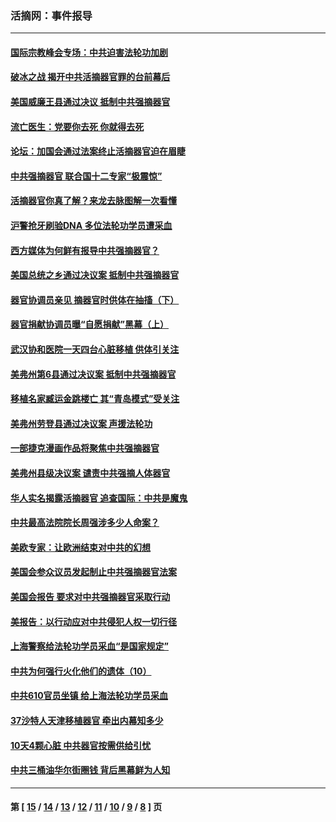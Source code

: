 ### 活摘网：事件报导
---
#### [国际宗教峰会专场：中共迫害法轮功加剧](../../pages/nf5877/n13088279.md?07230430) 
#### [破冰之战 揭开中共活摘器官罪的台前幕后](../../pages/nf5877/n13082457.md?07230430) 
#### [美国威廉王县通过决议 抵制中共强摘器官](../../pages/nf5877/n13056521.md?07230430) 
#### [流亡医生：党要你去死 你就得去死](../../pages/nf5877/n13052835.md?07230430) 
#### [论坛：加国会通过法案终止活摘器官迫在眉睫](../../pages/nf5877/n13029839.md?07230430) 
#### [中共强摘器官 联合国十二专家“极震惊”](../../pages/nf5877/n13024313.md?07230430) 
#### [活摘器官你真了解？来龙去脉图解一次看懂](../../pages/nf5877/n13013820.md?07230430) 
#### [沪警抢牙刷验DNA 多位法轮功学员遭采血](../../pages/nf5877/n12969218.md?07230430) 
#### [西方媒体为何鲜有报导中共强摘器官？](../../pages/nf5877/n12932034.md?07230430) 
#### [美国总统之乡通过决议案 抵制中共强摘器官](../../pages/nf5877/n12908242.md?07230430) 
#### [器官协调员亲见 摘器官时供体在抽搐（下）](../../pages/nf5877/n12898622.md?07230430) 
#### [器官捐献协调员曝“自愿捐献”黑幕（上）](../../pages/nf5877/n12878830.md?07230430) 
#### [武汉协和医院一天四台心脏移植 供体引关注](../../pages/nf5877/n12863175.md?07230430) 
#### [美弗州第6县通过决议案 抵制中共强摘器官](../../pages/nf5877/n12805218.md?07230430) 
#### [移植名家臧运金跳楼亡 其“青岛模式”受关注](../../pages/nf5877/n12803746.md?07230430) 
#### [美弗州劳登县通过决议案 声援法轮功](../../pages/nf5877/n12785715.md?07230430) 
#### [一部捷克漫画作品将聚焦中共强摘器官](../../pages/nf5877/n12785954.md?07230430) 
#### [美弗州县级决议案 谴责中共强摘人体器官](../../pages/nf5877/n12721290.md?07230430) 
#### [华人实名揭露活摘器官 追查国际：中共是魔鬼](../../pages/nf5877/n12691724.md?07230430) 
#### [中共最高法院院长周强涉多少人命案？](../../pages/nf5877/n12678074.md?07230430) 
#### [美欧专家：让欧洲结束对中共的幻想](../../pages/nf5877/n12652921.md?07230430) 
#### [美国会参众议员发起制止中共强摘器官法案](../../pages/nf5877/n12627668.md?07230430) 
#### [美国会报告 要求对中共强摘器官采取行动](../../pages/nf5877/n12448233.md?07230430) 
#### [美报告：以行动应对中共侵犯人权一切行径](../../pages/nf5877/n12443204.md?07230430) 
#### [上海警察给法轮功学员采血“是国家规定”](../../pages/nf5877/n12371027.md?07230430) 
#### [中共为何强行火化他们的遗体（10）](../../pages/nf5877/n12352363.md?07230430) 
#### [中共610官员坐镇 给上海法轮功学员采血](../../pages/nf5877/n12350295.md?07230430) 
#### [37沙特人天津移植器官 牵出内幕知多少](../../pages/nf5877/n12338586.md?07230430) 
#### [10天4颗心脏 中共器官按需供给引忧](../../pages/nf5877/n12326366.md?07230430) 
#### [中共三桶油华尔街圈钱 背后黑幕鲜为人知](../../pages/nf5877/n12249199.md?07230430) 

---
#### 第 [ [15](./15.md?07230430) / [14](./14.md?07230430) / [13](./13.md?07230430) / [12](./12.md?07230430) / [11](./11.md?07230430) / [10](./10.md?07230430) / [9](./9.md?07230430) / [8](./8.md?07230430) ] 页
